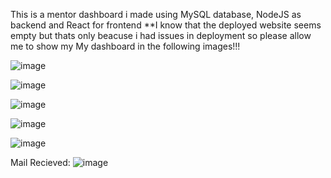 This is a mentor dashboard i made using MySQL database, NodeJS as backend and React for frontend 
**I know that the deployed website seems empty but thats only beacuse i had issues in deployment so please allow me to show my My dashboard in the following images!!!

![image](https://github.com/deepanshug1/mentorDashboard/assets/95443111/d655c252-29a1-43d1-af9c-b2bbc38f8862)

![image](https://github.com/deepanshug1/mentorDashboard/assets/95443111/7cee85c9-2352-472b-bd1d-80f903f032c5)

![image](https://github.com/deepanshug1/mentorDashboard/assets/95443111/ef5269b9-de3f-4046-90b1-e9647725f5cd)

![image](https://github.com/deepanshug1/mentorDashboard/assets/95443111/e0195dd4-72b1-4a7e-a193-6919bf8eb3a5)

![image](https://github.com/deepanshug1/mentorDashboard/assets/95443111/1a65238c-1e80-4303-9f18-24657bea278f)

Mail Recieved:
![image](https://github.com/deepanshug1/mentorDashboard/assets/95443111/8f635eb8-68ce-4934-bb7b-53974e1a2ef9)
